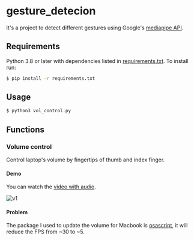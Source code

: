 # gesture_detecion
It's a project to detect different gestures using Google's [mediapipe API](https://github.com/google/mediapipe).


## Requirements

Python 3.8 or later with dependencies listed in [requirements.txt](https://github.com/jhan15/gesture_detection/blob/master/requirements.txt). To install run:

```bash
$ pip install -r requirements.txt
```

## Usage

```bash
$ python3 vol_control.py
```

## Functions

### Volume control

Control laptop's volume by fingertips of thumb and index finger.

#### Demo

You can watch the [video with audio](https://www.youtube.com/watch?v=l3ukvTslEB0).

![v1](https://user-images.githubusercontent.com/62132206/120515147-54e67200-c3ce-11eb-919d-4c732efb9c62.gif)

#### Problem

The package I used to update the volume for Macbook is [osascript](https://github.com/andrewp-as-is/osascript.py), it will reduce the FPS from ~30 to ~5.
